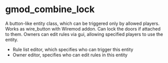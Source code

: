 # gmod_combine_lock
A button-like entity class, which can be triggered only by allowed players. Works as wire_button with Wiremod addon. 
Can lock the doors if attached to them. Owners can edit rules via gui, allowing specified players to use the entity.
* Rule list editor, which specifies who can trigger this entity
* Owner editor, specifies who can edit rules in this entity

